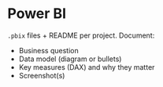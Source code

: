 # Power BI

`.pbix` files + README per project. Document:
- Business question
- Data model (diagram or bullets)
- Key measures (DAX) and why they matter
- Screenshot(s)

